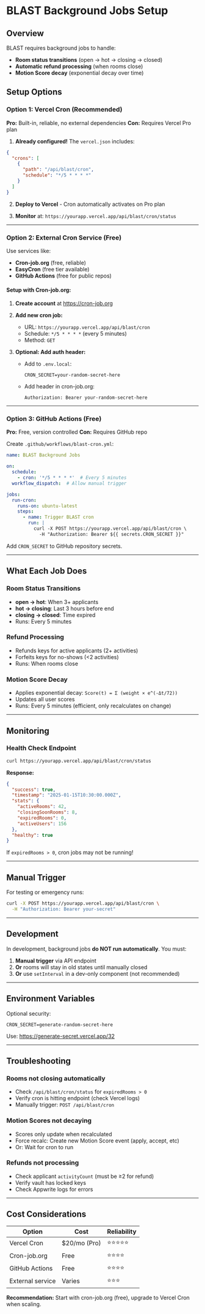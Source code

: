 # BLAST Background Jobs Setup

## Overview

BLAST requires background jobs to handle:
- **Room status transitions** (open → hot → closing → closed)
- **Automatic refund processing** (when rooms close)
- **Motion Score decay** (exponential decay over time)

## Setup Options

### Option 1: Vercel Cron (Recommended)

**Pro:** Built-in, reliable, no external dependencies
**Con:** Requires Vercel Pro plan

1. **Already configured!** The `vercel.json` includes:
```json
{
  "crons": [
    {
      "path": "/api/blast/cron",
      "schedule": "*/5 * * * *"
    }
  ]
}
```

2. **Deploy to Vercel** - Cron automatically activates on Pro plan

3. **Monitor** at: `https://yourapp.vercel.app/api/blast/cron/status`

---

### Option 2: External Cron Service (Free)

Use services like:
- **Cron-job.org** (free, reliable)
- **EasyCron** (free tier available)
- **GitHub Actions** (free for public repos)

#### Setup with Cron-job.org:

1. **Create account** at https://cron-job.org

2. **Add new cron job:**
   - URL: `https://yourapp.vercel.app/api/blast/cron`
   - Schedule: `*/5 * * * *` (every 5 minutes)
   - Method: `GET`

3. **Optional: Add auth header:**
   - Add to `.env.local`:
     ```
     CRON_SECRET=your-random-secret-here
     ```
   - Add header in cron-job.org:
     ```
     Authorization: Bearer your-random-secret-here
     ```

---

### Option 3: GitHub Actions (Free)

**Pro:** Free, version controlled
**Con:** Requires GitHub repo

Create `.github/workflows/blast-cron.yml`:

```yaml
name: BLAST Background Jobs

on:
  schedule:
    - cron: '*/5 * * * *'  # Every 5 minutes
  workflow_dispatch:  # Allow manual trigger

jobs:
  run-cron:
    runs-on: ubuntu-latest
    steps:
      - name: Trigger BLAST cron
        run: |
          curl -X POST https://yourapp.vercel.app/api/blast/cron \
            -H "Authorization: Bearer ${{ secrets.CRON_SECRET }}"
```

Add `CRON_SECRET` to GitHub repository secrets.

---

## What Each Job Does

### Room Status Transitions
- **open → hot**: When 3+ applicants
- **hot → closing**: Last 3 hours before end
- **closing → closed**: Time expired
- Runs: Every 5 minutes

### Refund Processing
- Refunds keys for active applicants (2+ activities)
- Forfeits keys for no-shows (<2 activities)
- Runs: When rooms close

### Motion Score Decay
- Applies exponential decay: `Score(t) = Σ (weight × e^(-Δt/72))`
- Updates all user scores
- Runs: Every 5 minutes (efficient, only recalculates on change)

---

## Monitoring

### Health Check Endpoint
```bash
curl https://yourapp.vercel.app/api/blast/cron/status
```

**Response:**
```json
{
  "success": true,
  "timestamp": "2025-01-15T10:30:00.000Z",
  "stats": {
    "activeRooms": 42,
    "closingSoonRooms": 8,
    "expiredRooms": 0,
    "activeUsers": 156
  },
  "healthy": true
}
```

If `expiredRooms > 0`, cron jobs may not be running!

---

## Manual Trigger

For testing or emergency runs:

```bash
curl -X POST https://yourapp.vercel.app/api/blast/cron \
  -H "Authorization: Bearer your-secret"
```

---

## Development

In development, background jobs **do NOT run automatically**. You must:

1. **Manual trigger** via API endpoint
2. **Or** rooms will stay in old states until manually closed
3. **Or** use `setInterval` in a dev-only component (not recommended)

---

## Environment Variables

Optional security:

```env
CRON_SECRET=generate-random-secret-here
```

Use: https://generate-secret.vercel.app/32

---

## Troubleshooting

### Rooms not closing automatically
- Check `/api/blast/cron/status` for `expiredRooms > 0`
- Verify cron is hitting endpoint (check Vercel logs)
- Manually trigger: `POST /api/blast/cron`

### Motion Scores not decaying
- Scores only update when recalculated
- Force recalc: Create new Motion Score event (apply, accept, etc)
- Or: Wait for cron to run

### Refunds not processing
- Check applicant `activityCount` (must be ≥2 for refund)
- Verify vault has locked keys
- Check Appwrite logs for errors

---

## Cost Considerations

| Option | Cost | Reliability |
|--------|------|-------------|
| Vercel Cron | $20/mo (Pro) | ⭐⭐⭐⭐⭐ |
| Cron-job.org | Free | ⭐⭐⭐⭐ |
| GitHub Actions | Free | ⭐⭐⭐⭐ |
| External service | Varies | ⭐⭐⭐ |

**Recommendation:** Start with cron-job.org (free), upgrade to Vercel Cron when scaling.
